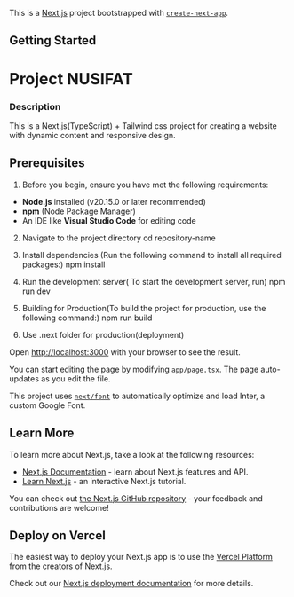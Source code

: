 This is a [Next.js](https://nextjs.org/) project bootstrapped with [`create-next-app`](https://github.com/vercel/next.js/tree/canary/packages/create-next-app).

## Getting Started

# Project NUSIFAT

### Description

This is a Next.js(TypeScript) + Tailwind css project for creating a website with dynamic content and responsive design.

## Prerequisites

1. Before you begin, ensure you have met the following requirements:

- **Node.js** installed (v20.15.0 or later recommended)
- **npm** (Node Package Manager)
- An IDE like **Visual Studio Code** for editing code

2. Navigate to the project directory
   cd repository-name

3. Install dependencies (Run the following command to install all required packages:)
   npm install

4. Run the development server( To start the development server, run)
   npm run dev

5. Building for Production(To build the project for production, use the following command:)
   npm run build

6. Use .next folder for production(deployment)

Open [http://localhost:3000](http://localhost:3000) with your browser to see the result.

You can start editing the page by modifying `app/page.tsx`. The page auto-updates as you edit the file.

This project uses [`next/font`](https://nextjs.org/docs/basic-features/font-optimization) to automatically optimize and load Inter, a custom Google Font.

## Learn More

To learn more about Next.js, take a look at the following resources:

- [Next.js Documentation](https://nextjs.org/docs) - learn about Next.js features and API.
- [Learn Next.js](https://nextjs.org/learn) - an interactive Next.js tutorial.

You can check out [the Next.js GitHub repository](https://github.com/vercel/next.js/) - your feedback and contributions are welcome!

## Deploy on Vercel

The easiest way to deploy your Next.js app is to use the [Vercel Platform](https://vercel.com/new?utm_medium=default-template&filter=next.js&utm_source=create-next-app&utm_campaign=create-next-app-readme) from the creators of Next.js.

Check out our [Next.js deployment documentation](https://nextjs.org/docs/deployment) for more details.
